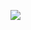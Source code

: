 
![](https://github-readme-stats.vercel.app/api/top-langs/?username=MatHoyer&theme=onedark&hide_border=true&include_all_commits=true&count_private=true&layout=compact)
